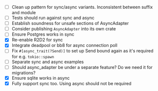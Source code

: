 * [ ] Clean up pattern for sync/async variants. Inconsistent between suffix and module
* [ ] Tests should run against sync and async
* [ ] Establish soundness for unsafe sections of AsyncAdapter
* [ ] Consider publishing `AsyncAdapter` into its own crate
* [ ] Ensure Postgres works in sync
* [x] Re-enable R2D2 for sync
* [x] Integrate deadpool or bb8 for async connection poll
* [ ] Fix `#[async_trait(?Send)]` to set up Send bound again as it's required for e.g. `tokio::spawn`
* [ ] Separate sync and async examples
* [ ] Should async_adapter be under a separate feature? Do we need it for migrations?
* [x] Ensure sqlite works in async
* [x] Fully support sync too. Using async should not be required
